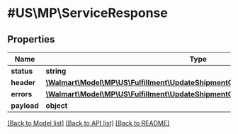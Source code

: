 # #US\MP\ServiceResponse

## Properties

Name | Type | Description | Notes
------------ | ------------- | ------------- | -------------
**status** | **string** |  |
**header** | [**\Walmart\Model\MP\US\Fulfillment\UpdateShipmentQuantity200ResponseHeader**](UpdateShipmentQuantity200ResponseHeader.md) |  | [optional]
**errors** | [**\Walmart\Model\MP\US\Fulfillment\UpdateShipmentQuantity200ResponseErrorsInner[]**](UpdateShipmentQuantity200ResponseErrorsInner.md) |  | [optional]
**payload** | **object** |  | [optional]


[[Back to Model list]](../) [[Back to API list]](../../Api/US/MP) [[Back to README]](../../README.md)
